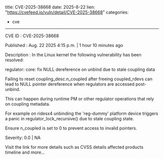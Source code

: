  
title: CVE-2025-38668
date: 2025-8-22
lien: "https://cvefeed.io/vuln/detail/CVE-2025-38668"
categories:
  - cve
---

CVE ID : CVE-2025-38668

Published :  Aug. 22
2025
4:15 p.m. | 1 hour
10 minutes ago

Description : In the Linux kernel
the following vulnerability has been resolved:

regulator: core: fix NULL dereference on unbind due to stale coupling data

Failing to reset coupling_desc.n_coupled after freeing coupled_rdevs can
lead to NULL pointer dereference when regulators are accessed post-unbind.

This can happen during runtime PM or other regulator operations that rely
on coupling metadata.

For example
on ridesx4
unbinding the 'reg-dummy' platform device triggers
a panic in regulator_lock_recursive() due to stale coupling state.

Ensure n_coupled is set to 0 to prevent access to invalid pointers.

Severity: 0.0 | NA

Visit the link for more details
such as CVSS details
affected products
timeline
and more...
